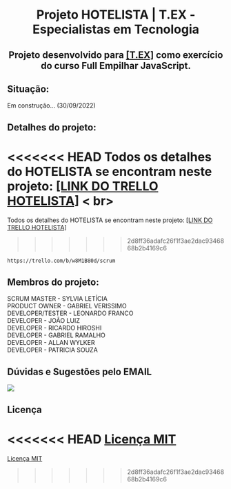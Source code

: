 #  <h1 align="center">Projeto HOTELISTA | T.EX - Especialistas em Tecnologia</h1>



<h2 align="center"> Projeto desenvolvido para <a href="https://www.texperts.com.br/" target="_blank"/>[T.EX]</a> como exercício do curso Full Empilhar JavaScript.</h2>

##  Situação:
Em construção... (30/09/2022)

##  Detalhes do projeto:

<<<<<<< HEAD
Todos os detalhes do HOTELISTA se encontram neste projeto: <a href="https://trello.com/b/w8M1B80d/scrum" target="_blank"/>[LINK DO TRELLO HOTELISTA]</a> < br>
=======
Todos os detalhes do HOTELISTA se encontram neste projeto: <a href="https://trello.com/b/w8M1B80d/scrum" target="_blank"/>[LINK DO TRELLO HOTELISTA]</a> <br>
>>>>>>> 2d8ff36adafc26f1f3ae2dac9346868b2b4169c6
~~~html
https://trello.com/b/w8M1B80d/scrum
~~~

##  Membros do projeto:
SCRUM MASTER - SYLVIA LETÍCIA <br/>
PRODUCT OWNER - GABRIEL VERISSIMO <br/>
DEVELOPER/TESTER - LEONARDO FRANCO <br/>
DEVELOPER - JOÃO LUIZ <br/>
DEVELOPER - RICARDO HIROSHI <br/>
DEVELOPER - GABRIEL RAMALHO <br/>
DEVELOPER - ALLAN WYLKER <br/>
DEVELOPER - PATRICIA SOUZA

##  Dúvidas e Sugestões pelo EMAIL
<div>
<a href = "mailto:leo55866@gmail.com"><img src="https://img.shields.io/badge/Gmail-D14836?style=for-the-badge&logo=gmail&logoColor=white"_blank"></a>
</div>

##  Licença
<<<<<<< HEAD
[ Licença MIT ](https://choosealicense.com/licenses/mit/)
=======
[ Licença MIT ](https://choosealicense.com/licenses/mit/)
>>>>>>> 2d8ff36adafc26f1f3ae2dac9346868b2b4169c6
